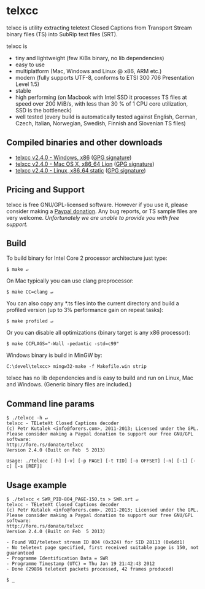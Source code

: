 # telxcc

telxcc is utility extracting teletext Closed Captions from Transport Stream binary files (TS) into SubRip text files (SRT).

telxcc is

* tiny and lightweight (few KiBs binary, no lib dependencies)
* easy to use
* multiplatform (Mac, Windows and Linux @ x86, ARM etc.)
* modern (fully supports UTF-8, conforms to ETSI 300 706 Presentation Level 1.5)
* stable
* high performing (on Macbook with Intel SSD it processes TS files at speed over 200 MiB/s, with less than 30 % of 1 CPU core utilization, SSD is the bottleneck)
* well tested (every build is automatically tested against English, German, Czech, Italian, Norwegian, Swedish, Finnish and Slovenian TS files)

## Compiled binaries and other downloads

* [telxcc v2.4.0 - Windows, x86](https://forers.com/download/telxcc/telxcc-windows-x86-v2.4.0.zip) ([GPG signature](https://forers.com/download/telxcc/telxcc-windows-x86-v2.4.0.zip.asc))
* [telxcc v2.4.0 - Mac OS X, x86_64 Lion](https://forers.com/download/telxcc/telxcc-macosx-x86-v2.4.0.zip) ([GPG signature](https://forers.com/download/telxcc/telxcc-macosx-x86-v2.4.0.zip.asc))
* [telxcc v2.4.0 - Linux, x86_64 static](https://forers.com/download/telxcc/telxcc-linux-x86-v2.4.0.zip) ([GPG signature](https://forers.com/download/telxcc/telxcc-linux-x86-v2.4.0.zip.asc))

## Pricing and Support

telxcc is free GNU/GPL-licensed software. However if you use it, please consider making a [Paypal donation](http://fore.rs/donate/telxcc). Any bug reports, or TS sample files are very welcome. *Unfortunately we are unable to provide you with free support.*

## Build

To build binary for Intel Core 2 processor architecture just type:

    $ make ↵

On Mac typically you can use clang preprocessor:

    $ make CC=clang ↵

You can also copy any \*.ts files into the current directory and build a profiled version (up to 3% performance gain on repeat tasks):

    $ make profiled ↵

Or you can disable all optimizations (binary target is any x86 processor):

    $ make CCFLAGS="-Wall -pedantic -std=c99"

Windows binary is build in MinGW by:

    C:\devel\telxcc> mingw32-make -f Makefile.win strip

telxcc has no lib dependencies and is easy to build and run on Linux, Mac and Windows. (Generic binary files are included.)

## Command line params

    $ ./telxcc -h ↵
    telxcc - TELeteXt Closed Captions decoder
    (c) Petr Kutalek <info@forers.com>, 2011-2013; Licensed under the GPL.
    Please consider making a Paypal donation to support our free GNU/GPL software:
    http://fore.rs/donate/telxcc
    Version 2.4.0 (Built on Feb  5 2013)
    
    Usage: ./telxcc [-h] [-v] [-p PAGE] [-t TID] [-o OFFSET] [-n] [-1] [-c] [-s [REF]]
    
    
## Usage example

    $ ./telxcc < SWR_PID-804_PAGE-150.ts > SWR.srt ↵
    telxcc - TELeteXt Closed Captions decoder
    (c) Petr Kutalek <info@forers.com>, 2011-2013; Licensed under the GPL.
    Please consider making a Paypal donation to support our free GNU/GPL software:
    http://fore.rs/donate/telxcc
    Version 2.4.0 (Built on Feb  5 2013)
    
    - Found VBI/teletext stream ID 804 (0x324) for SID 28113 (0x6dd1)
    - No teletext page specified, first received suitable page is 150, not guaranteed
    - Programme Identification Data = SWR                 
    - Programme Timestamp (UTC) = Thu Jan 19 21:42:43 2012
    - Done (29896 teletext packets processed, 42 frames produced)
    
    $ _

